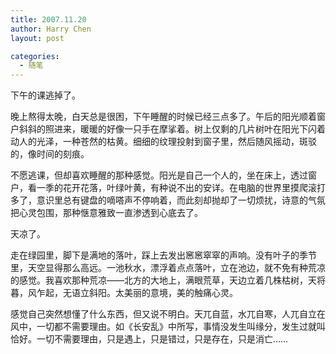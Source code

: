 ```yaml
---
title: 2007.11.20
author: Harry Chen
layout: post

categories:
  - 随笔
---
```


  下午的课逃掉了。

  晚上熬得太晚，白天总是很困，下午睡醒的时候已经三点多了。午后的阳光顺着窗户斜斜的照进来，暖暖的好像一只手在摩挲着。树上仅剩的几片树叶在阳光下闪着动人的光泽，一种苍然的枯黄。细细的纹理投射到窗子里，然后随风摇动，斑驳的，像时间的刻痕。

  不愿逃课，但却喜欢睡醒的那种感觉。阳光是自己一个人的，坐在床上，透过窗户，看一季的花开花落，叶绿叶黄，有种说不出的安详。在电脑的世界里摸爬滚打多了，意识里总有键盘的嘀嗒声不停响着，而此刻却抛却了一切烦扰，诗意的气氛把心灵包围，那种惬意雅致一直渗透到心底去了。

  天凉了。

  走在绿园里，脚下是满地的落叶，踩上去发出窸窸窣窣的声响。没有叶子的季节里，天空显得那么高远。一池秋水，漂浮着点点落叶，立在池边，就不免有种荒凉的感觉。我喜欢那种荒凉——北方的大地上，满眼荒草，天边立着几株枯树，天将暮，风乍起，无语立斜阳。太美丽的意境，美的触痛心灵。

  感觉自己突然想懂了什么东西，但又说不明白。天兀自蓝，水兀自寒，人兀自立在风中，一切都不需要理由。如《长安乱》中所写，事情没发生叫缘分，发生过就叫恰好。一切不需要理由，只是遇上，只是错过，只是存在，只是消亡……
